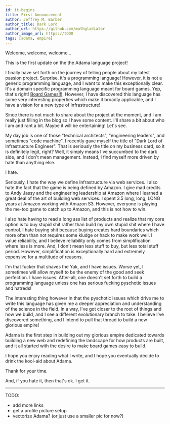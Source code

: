 ```yaml
---
id: it-begins
title: First Announcement
author: Jeffrey M. Barber
author_title: Dark Lord
author_url: https://github.com/mathgladiator
author_image_url: https://tODO
tags: [adama, empire]
---
```


Welcome, welcome, welcome...

This is the first update on the the Adama language project!

I finally have set forth on the journey of telling people about my latest passion project. Surprise, it's a programming language! However, it is not a generic programming language, and I want to make this exceptionally clear. It's a domain specific programming language meant for board games. Yep, that's right! [Board Games!!!](docs/why-01). However, I have discovered this language has some very interesting properties which make it broadly applicable, and I have a vision for a new type of infrastructure!

Since there is not much to share about the project at the moment, and I am really just filling in the blog so I have some content. I'll share a bit about who I am and rant a bit. Maybe it will be entertaining! Let's see.

My day job is one of those "technical architects", "engineering leaders", and sometimes "code machine". I recently gave myself the title of "Dark Lord of Infrastructure Engineer". That is seriously the title on my business card, so it is definitely legit, right? Well, it simply means I've succumbed to the dark side, and I don't mean management. Instead, I find myself more driven by hate than anything else.

I hate.

Seriously, I hate the way we define Infrastructure via web services. I also hate the fact that the game is being defined by Amazon. I give mad credits to Andy Jassy and the engineering leadership at Amazon where I learned a great deal of the art of building web services. I spent 3.5 long, long, LONG years at Amazon working with Amazon S3. However, everyone is playing the me-too game to catch up to Amazon, and this is not how to win.

I also hate having to read a long ass list of products and realize that my core option is to buy stupid shit rather than build my own stupid shit where I have control. I hate buying shit because buying creates hard boundaries which more often than not requires some kludge or hack to make work well. I value reliability, and I believe reliability only comes from simplification where less is more. And, I don't mean less stuff to buy, but less total stuff period. However, simplification is exceptionally hard and extremely expensive for a multitude of reasons.

I'm that fucker that shaves the Yak, and I have issues. Worse yet, I sometimes will allow myself to be the enemy of the good and seek perfection. I have issues. After-all, one doesn't set forth to build a programming language unless one has serious fucking pyschotic issues and hatreds!

The interesting thing however in that the pyschotic issues which drive me to write this language has given me a deeper appreciation and understanding of the science in the field. In a way, I've got closer to the root of things and how we build, and I see a different evolutionary branch to take. I believe I've discovered something, and I intend to pull that thread to build a new glorious empire!

Adama is the first step in building out my glorious empire dedicated towards building a new web and redefining the landscape for how products are built, and it all started with the desire to make board games easy to build.

I hope you enjoy reading what I write, and I hope you eventually decide to drink the kool-aid about Adama.

Thank for your time.

And, if you hate it, then that's ok. I get it.

--------------

TODO:
* add more links
* get a profile picture setup
* vectorize Adama? (or just use a smaller pic for now?)